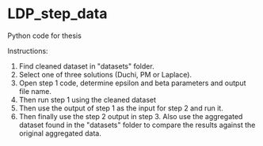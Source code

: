 # LDP_step_data
Python code for thesis

Instructions:

1. Find cleaned dataset in "datasets" folder.
2. Select one of three solutions (Duchi, PM or Laplace).
3. Open step 1 code, determine epsilon and beta parameters and output file name.
4. Then run step 1 using the cleaned dataset
5. Then use the output of step 1 as the input for step 2 and run it.
6. Then finally use the step 2 output in step 3. Also use the aggregated dataset found in the "datasets" folder to compare the results against the original aggregated data.
